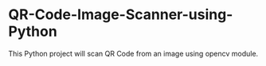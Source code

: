 # QR-Code-Image-Scanner-using-Python
This Python project will scan QR Code from an image using opencv module.
